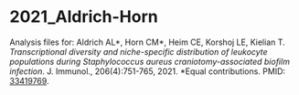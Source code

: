 # 2021_Aldrich-Horn
Analysis files for: Aldrich AL\*, Horn CM\*, Heim CE, Korshoj LE, Kielian T. *Transcriptional diversity and niche-specific
distribution of leukocyte populations during Staphylococcus aureus craniotomy-associated biofilm
infection*. J. Immunol., 206(4):751-765, 2021. *Equal contributions. PMID: [33419769](https://pubmed.ncbi.nlm.nih.gov/33419769/).
